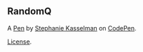 RandomQ
-------


A [Pen](http://codepen.io/Kathuter/pen/MJMPEp) by [Stephanie Kasselman](http://codepen.io/Kathuter) on [CodePen](http://codepen.io/).

[License](http://codepen.io/Kathuter/pen/MJMPEp/license).